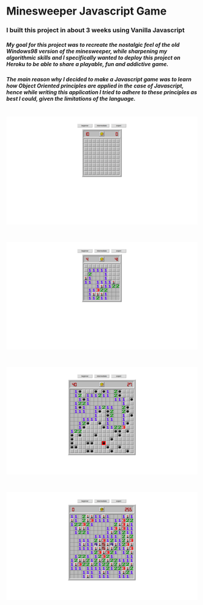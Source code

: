# Minesweeper Javascript Game
### I built this project in about 3 weeks using Vanilla Javascript

##### My goal for this project was to recreate the nostalgic feel of the old Windows98 version of the minesweeper, while sharpening my algorithmic skills and I specifically wanted to deploy this project on Heroku to be able to share a playable, fun and addictive game.
##### The main reason why I decided to make a Javascript game was to learn how Object Oriented principles are applied in the case of Javascript, hence while writing this application I tried to adhere to these principles as best I could, given the limitations of the language.

# ![beginner game](game-start.png)
# ![ongoing game](game-on.png)
# ![lost game](game-lost.png)
# ![won game](game-won.png)
